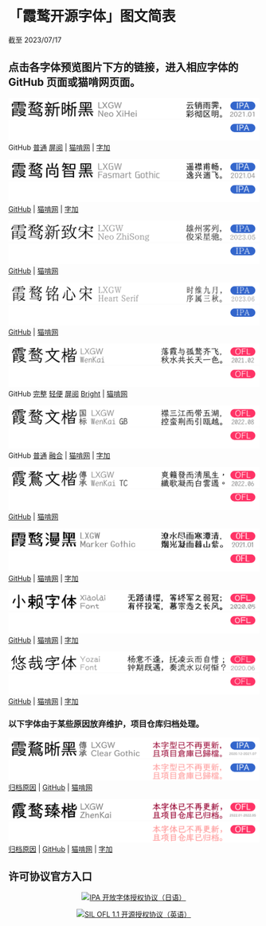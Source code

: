 # 「霞鹜开源字体」图文简表
截至 2023/07/17

## 点击各字体预览图片下方的链接，进入相应字体的 GitHub 页面或猫啃网页面。
![霞鹜新晰黑 / LXGW Neo XiHei](./images/fontlist/lxgwnxh_day.png#gh-light-mode-only)
![霞鹜新晰黑 / LXGW Neo XiHei](./images/fontlist/lxgwnxh_night.png#gh-dark-mode-only)  
GitHub [普通](https://github.com/lxgw/LxgwNeoXiHei) [屏阅](https://github.com/lxgw/LxgwNeoXiHei-Screen) | [猫啃网](https://www.maoken.com/freefonts/8999.html) | [字加](https://www.zijia.com.cn/6534.html)

![霞鹜尚智黑 / LXGW Fasmart Gothic](./images/fontlist/lxgwfsg_day.png#gh-light-mode-only)
![霞鹜尚智黑 / LXGW Fasmart Gothic](./images/fontlist/lxgwfsg_night.png#gh-dark-mode-only)  
[GitHub](https://github.com/lxgw/LxgwNeoXiHei) | [猫啃网](https://www.maoken.com/freefonts/10610.html) | [字加](https://www.zijia.com.cn/6531.html)

![霞鹜新致宋 / LXGW Neo ZhiSong](./images/fontlist/lxgwnzs_day.png#gh-light-mode-only)
![霞鹜新致宋 / LXGW Neo ZhiSong](./images/fontlist/lxgwnzs_night.png#gh-dark-mode-only)  
[GitHub](https://github.com/lxgw/LxgwNeoZhiSong) | [猫啃网](https://www.maoken.com/freefonts/18476.html)

![霞鹜铭心宋 / LXGW Heart Serif](./images/fontlist/lxgwhs_day.png#gh-light-mode-only)
![霞鹜铭心宋 / LXGW Heart Serif](./images/fontlist/lxgwhs_night.png#gh-dark-mode-only)  
[GitHub](https://github.com/lxgw/LxgwNeoZhiSong) | [猫啃网](https://www.maoken.com/freefonts/19277.html)

![霞鹜文楷 / LXGW WenKai](./images/fontlist/lxgwwk_day.png#gh-light-mode-only)
![霞鹜文楷 / LXGW WenKai](./images/fontlist/lxgwwk_night.png#gh-dark-mode-only)  
GitHub [完整](https://github.com/lxgw/LxgwWenKai) [轻便](https://github.com/lxgw/LxgwWenKai-Lite) [屏阅](https://github.com/lxgw/LxgwWenKai-Screen) [Bright](https://github.com/lxgw/LxgwBright) | [猫啃网](https://www.maoken.com/freefonts/9704.html)

![霞鹜文楷 GB / LXGW WenKai GB](./images/fontlist/lxgwwkgb_day.png#gh-light-mode-only)
![霞鹜文楷 GB / LXGW WenKai GB](./images/fontlist/lxgwwkgb_night.png#gh-dark-mode-only)  
GitHub [普通](https://github.com/lxgw/LxgwWenKaiGB) [融合](https://github.com/lxgw/LxgwWenKaiGB-Fusion) | [猫啃网](https://www.maoken.com/freefonts/16864.html) | [字加](https://www.zijia.com.cn/6532.html)

![霞鹜文楷 TC / LXGW WenKai TC](./images/fontlist/lxgwwktc_day.png#gh-light-mode-only)
![霞鹜文楷 TC / LXGW WenKai TC](./images/fontlist/lxgwwktc_night.png#gh-dark-mode-only)  
[GitHub](https://github.com/lxgw/LxgwWenKaiTC) | [猫啃网](https://www.maoken.com/freefonts/16424.html)

![霞鹜漫黑 / LXGW Marker Gothic](./images/fontlist/lxgwmg_day.png#gh-light-mode-only)
![霞鹜漫黑 / LXGW Marker Gothic](./images/fontlist/lxgwmg_night.png#gh-dark-mode-only)  
[GitHub](https://github.com/lxgw/kose-font) | [猫啃网](https://www.maoken.com/freefonts/4306.html) | [字加](https://www.zijia.com.cn/6530.html)

![小赖字体 / Xiaolai Font](./images/fontlist/xiaolai_day.png#gh-light-mode-only)
![小赖字体 / Xiaolai Font](./images/fontlist/xiaolai_night.png#gh-dark-mode-only)  
[GitHub](https://github.com/lxgw/kose-font) | [猫啃网](https://www.maoken.com/freefonts/4306.html) | [字加](https://www.zijia.com.cn/6572.html)

![悠哉字体 / Yozai Font](./images/fontlist/yozai_day.png#gh-light-mode-only)
![悠哉字体 / Yozai Font](./images/fontlist/yozai_night.png#gh-dark-mode-only)  
[GitHub](https://github.com/lxgw/yozai-font) | [猫啃网](https://www.maoken.com/freefonts/5423.html) | [字加](https://www.zijia.com.cn/6536.html)

### 以下字体由于某些原因放弃维护，项目仓库归档处理。

![霞鹜传承晰黑 / LXGW Clear Gothic](./images/fontlist/ablxgwcg_day.png#gh-light-mode-only)
![霞鹜传承晰黑 / LXGW Clear Gothic](./images/fontlist/ablxgwcg_night.png#gh-dark-mode-only)  
[归档原因](https://github.com/lxgw/LxgwClearGothic/issues/12) | [GitHub](https://github.com/lxgw/LxgwClearGothic) | [猫啃网](https://www.maoken.com/freefonts/8781.html)

![霞鹜臻楷 / LXGW ZhenKai](./images/fontlist/ablxgwzk_day.png#gh-light-mode-only)
![霞鹜臻楷 / LXGW ZhenKai](./images/fontlist/ablxgwzk_night.png#gh-dark-mode-only)  
[归档原因](https://www.coolapk.com/feed/36502442?shareKey=NDhhODA0NDY5NDAwNjI5ZTk3YzM~&shareUid=633884&shareFrom=com.coolapk.market_12.3) | [GitHub](https://github.com/lxgw/LxgwZhenKai) | [猫啃网](https://www.maoken.com/freefonts/14773.html) | [字加](https://www.zijia.com.cn/6535.html)

## 许可协议官方入口

<p align="center"><a href="https://moji.or.jp/ipafont/license/"><img src="https://github.com/lxgw/lxgw/blob/main/images/fontlist/ipa_link.svg" alt="IPA 开放字体授权协议（日语）" align=center></a></p>
<p align="center"><a href="https://scripts.sil.org/ofl"><img src="https://github.com/lxgw/lxgw/blob/main/images/fontlist/ofl_link.svg" alt="SIL OFL 1.1 开源授权协议（英语）" align=center></a></p>
